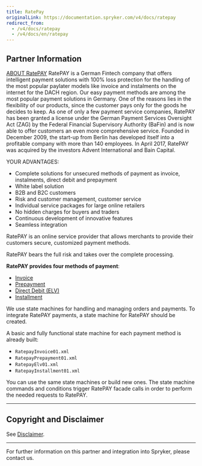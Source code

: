 ```yaml
---
title: RatePay
originalLink: https://documentation.spryker.com/v4/docs/ratepay
redirect_from:
  - /v4/docs/ratepay
  - /v4/docs/en/ratepay
---
```


## Partner Information

[ABOUT RatePAY](https://www.ratepay.com/)
RatePAY is a German Fintech company that offers intelligent payment solutions with 100% loss protection for the handling of the most popular paylater models like invoice and instalments on the internet for the DACH region. Our easy payment methods are among the most popular payment solutions in Germany. One of the reasons lies in the flexibility of our products, since the customer pays only for the goods he decides to keep. As one of only a few payment service companies, RatePAY has been granted a license under the German Payment Services Oversight Act (ZAG) by the Federal Financial Supervisory Authority (BaFin) and is now able to offer customers an even more comprehensive service. Founded in December 2009, the start-up from Berlin has developed itself into a profitable company with more than 140 employees. In April 2017, RatePAY was acquired by the investors Advent International and Bain Capital. 

YOUR ADVANTAGES:

* Complete solutions for unsecured methods of payment as invoice, instalments, direct debit and prepayment
* White label solution
* B2B and B2C customers
* Risk and customer management, customer service
* Individual service packages for large online retailers
* No hidden charges for buyers and traders
* Continuous development of innovative features
* Seamless integration 

RatePAY is an online service provider that allows merchants to provide their customers secure, customized payment methods.

RatePAY bears the full risk and takes over the complete processing.

<b>RatePAY provides four methods of payment</b>:

* [Invoice](/docs/scos/dev/technology-partners/202001.0/payment-partners/ratepay/ratepay-invoice)
* [Prepayment](/docs/scos/dev/technology-partners/202001.0/payment-partners/ratepay/ratepay-prepaym)
* [Direct Debit (ELV)](/docs/scos/dev/technology-partners/202001.0/payment-partners/ratepay/ratepay-direct-)
* [Installment](/docs/scos/dev/technology-partners/202001.0/payment-partners/ratepay/ratepay-install)

We use state machines for handling and managing orders and payments. To integrate RatePAY payments, a state machine for RatePAY should be created.

A basic and fully functional state machine for each payment method is already built:

* `RatepayInvoice01.xml`
* `RatepayPrepayment01.xml`
* `RatepayElv01.xml`
* `RatepayInstallment01.xml`

You can use the same state machines or build new ones. The state machine commands and conditions trigger RatePAY facade calls in order to perform the needed requests to RatePAY.

---

## Copyright and Disclaimer

See [Disclaimer](https://github.com/spryker/spryker-documentation).

---
For further information on this partner and integration into Spryker, please contact us.

<div class="hubspot-form js-hubspot-form" data-portal-id="2770802" data-form-id="163e11fb-e833-4638-86ae-a2ca4b929a41" id="hubspot-1"></div>
